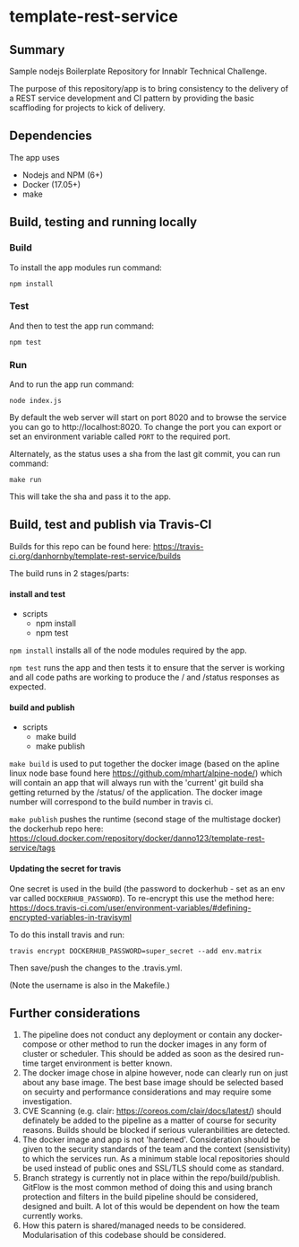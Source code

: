 # template-rest-service

## Summary

Sample nodejs Boilerplate Repository for Innablr Technical Challenge.

The purpose of this repository/app is to bring consistency to the delivery of a REST service development and CI pattern by providing the basic scaffloding for projects to kick of delivery.

## Dependencies

The app uses
- Nodejs and NPM (6+)
- Docker (17.05+)
- make

## Build, testing and running locally

### Build
To install the app modules run command:

```
npm install
```

### Test
And then to test the app run command:
```
npm test
```

### Run
And to run the app run command:
```
node index.js
```
By default the web server will start on port 8020 and to browse the service you can go to http://localhost:8020.
To change the port you can export or set an environment variable called ```PORT``` to the required port.

Alternately, as the status uses a sha from the last git commit, you can run command:
```
make run
```
This will take the sha and pass it to the app.

## Build, test and publish via Travis-CI

Builds for this repo can be found here: https://travis-ci.org/danhornby/template-rest-service/builds

The build runs in 2 stages/parts:

#### install and test

- scripts 
    - npm install
    - npm test

```npm install``` installs all of the node modules required by the app.

```npm test``` runs the app and then tests it to ensure that the server is working and all code paths are working to produce the / and /status responses as expected.

#### build and publish

- scripts
    - make build
    - make publish


```make build``` is used to put together the docker image (based on the apline linux node base found here https://github.com/mhart/alpine-node/) which will contain an app that will always run with the 'current' git build sha getting returned by the /status/ of the application. The docker image number will correspond to the build number in travis ci.

```make publish``` pushes the runtime (second stage of the multistage docker) the dockerhub repo here: https://cloud.docker.com/repository/docker/danno123/template-rest-service/tags 

#### Updating the secret for travis

One secret is used in the build (the password to dockerhub - set as an env var called ```DOCKERHUB_PASSWORD```). To re-encrypt this use the method here: https://docs.travis-ci.com/user/environment-variables/#defining-encrypted-variables-in-travisyml 

To do this install travis and run:
```
travis encrypt DOCKERHUB_PASSWORD=super_secret --add env.matrix
```
Then save/push the changes to the .travis.yml.

(Note the username is also in the Makefile.)

## Further considerations

1. The pipeline does not conduct any deployment or contain any docker-compose or other method to run the docker images in any form of cluster or scheduler. This should be added as soon as the desired run-time target environment is better known.
2. The docker image chose in alpine however, node can clearly run on just about any base image. The best base image should be selected based on secuirty and performance considerations and may require some investigation.
3. CVE Scanning (e.g. clair: https://coreos.com/clair/docs/latest/) should definately be added to the pipeline as a matter of course for security reasons. Builds should be blocked if serious vuleranbilities are detected.
4. The docker image and app is not 'hardened'. Consideration should be given to the security standards of the team and the context (sensistivity) to which the services run. As a minimum stable local repositories should be used instead of public ones and SSL/TLS should come as standard.
5. Branch strategy is currently not in place within the repo/build/publish. GitFlow is the most common method of doing this and using branch protection and filters in the build pipeline should be considered, designed and built. A lot of this would be dependent on how the team currently works.
6. How this patern is shared/managed needs to be considered. Modularisation of this codebase should be considered.

